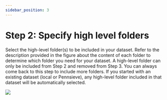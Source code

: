 ```yaml
---
sidebar_position: 3
---
```


# Step 2: Specify high level folders

Select the high-level folder(s) to be included in your dataset. Refer to the description provided in the figure about the content of each folder to determine which folder you need for your dataset. A high-level folder can only be included from Step 2 and removed from Step 3. You can always come back to this step to include more folders. If you started with an existing dataset (local or Pennsieve), any high-level folder included in that dataset will be automatically selected.


<div class="px-10">
    <img src="https://github.com/fairdataihub/SODA-for-SPARC/blob/main/docs/documentation/Organize-dataset/high-level-folders-1.gif?raw=true">
    </img>
</div>

